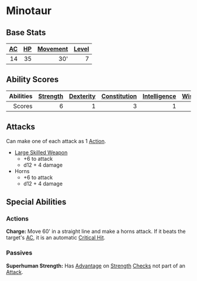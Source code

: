# Minotaur

## Base Stats

| [AC](../../../Player%20Characters/Derived%20Statistics/Armor%20Class.md) | [HP](../../../Player%20Characters/Derived%20Statistics/Health%20Points.md) | [Movement](../../../Game%20Procedures/Movement.md) | [Level](../../../Player%20Characters/Derived%20Statistics/Level.md) |
| -----------------------------------------------------------------------: | -------------------------------------------------------------------------: | -------------------------------------------------: | ------------------------------------------------------------------: |
|                                                                       14 |                                                                         35 |                                                30' |                                                                   7 |

## Ability Scores

| Abilities | [Strength](../../../Player%20Characters/Chosen%20Statistics/Strength.md) | [Dexterity](../../../Player%20Characters/Chosen%20Statistics/Dexterity.md) | [Constitution](../../../Player%20Characters/Chosen%20Statistics/Constitution.md) | [Intelligence](../../../Player%20Characters/Chosen%20Statistics/Intelligence.md) | [Wisdom](../../../Player%20Characters/Chosen%20Statistics/Wisdom.md)<br> | [Charisma](../../../Player%20Characters/Chosen%20Statistics/Charisma.md)<br> |
| --------: | -----------------------------------------------------------------------: | -------------------------------------------------------------------------: | -------------------------------------------------------------------------------: | -------------------------------------------------------------------------------: | -----------------------------------------------------------------------: | ---------------------------------------------------------------------------: |
|    Scores |                                                                        6 |                                                                          1 |                                                                                3 |                                                                                1 |                                                                        2 |                                                                            1 |

## Attacks

Can make one of each attack as 1 [Action](../../../Game%20Procedures/Action.md).

- [Large Skilled Weapon](../../../Items/Individual%20Item%20Cards/Weapons/Melee%20Weapons/Large%20Skilled%20Weapon.md)
	- +6 to attack
	- d12 + 4 damage
- Horns
	- +6 to attack
	- d12 + 4 damage

## Special Abilities

### Actions

**Charge:** Move 60' in a straight line and make a horns attack. If it beats the target's [AC](../../../Player%20Characters/Derived%20Statistics/Armor%20Class.md), it is an automatic [Critical Hit](../../../Game%20Procedures/Dice%20Rolls/Critical%20Hit.md).

### Passives

**Superhuman Strength:** Has [Advantage](../../../Game%20Procedures/Dice%20Rolls/Advantage.md) on [Strength](../../../Player%20Characters/Chosen%20Statistics/Strength.md) [Checks](../../../Game%20Procedures/Check.md) not part of an [Attack](../../../Game%20Procedures/Attack.md).
